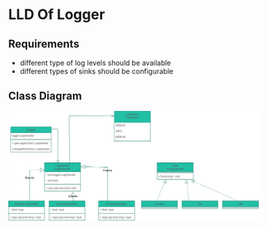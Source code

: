 # LLD Of Logger

## Requirements
* different type of log levels should be available
* different types of sinks should be configurable



## Class Diagram
![plot](./Logger.png)